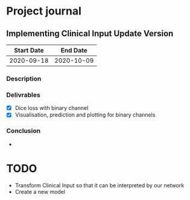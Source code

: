 # Project journal
## Implementing Clinical Input Update Version

|Start Date|End Date  |
|----------|----------|
|2020-09-18|2020-10-09|

### Description



### Delivrables

- [x] Dice loss with binary channel
- [x] Visualisation, prediction and plotting for binary channels

### Conclusion

- 





# TODO

- Transform Clinical Input so that it can be interpreted by our network
- Create a new model
